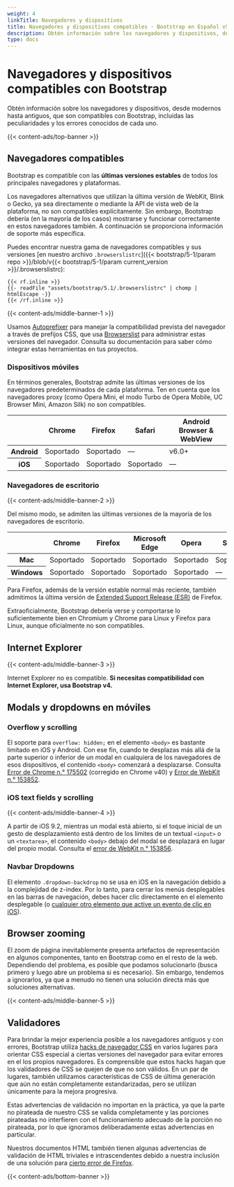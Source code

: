 ```yaml
---
weight: 4
linkTitle: Navegadores y dispositivos
title: Navegadores y dispositivos compatibles · Bootstrap en Español v5.1
description: Obtén información sobre los navegadores y dispositivos, desde modernos hasta antiguos, que son compatibles con Bootstrap, incluidas las peculiaridades y los errores conocidos de cada uno.
type: docs
---
```


# Navegadores y dispositivos compatibles con Bootstrap

Obtén información sobre los navegadores y dispositivos, desde modernos hasta antiguos, que son compatibles con Bootstrap, incluidas las peculiaridades y los errores conocidos de cada uno.

{{< content-ads/top-banner >}}

## Navegadores compatibles

Bootstrap es compatible con las **últimas versiones estables** de todos los principales navegadores y plataformas.

Los navegadores alternativos que utilizan la última versión de WebKit, Blink o Gecko, ya sea directamente o mediante la API de vista web de la plataforma, no son compatibles explícitamente. Sin embargo, Bootstrap debería (en la mayoría de los casos) mostrarse y funcionar correctamente en estos navegadores también. A continuación se proporciona información de soporte más específica.

Puedes encontrar nuestra gama de navegadores compatibles y sus versiones [en nuestro archivo `.browserslistrc`]({{< bootstrap/5-1/param repo >}}/blob/v{{< bootstrap/5-1/param current_version >}}/.browserslistrc):

```text
{{< rf.inline >}}
{{- readFile "assets/bootstrap/5.1/.browserslistrc" | chomp | htmlEscape -}}
{{< /rf.inline >}}
```

{{< content-ads/middle-banner-1 >}}

Usamos [Autoprefixer](https://github.com/postcss/autoprefixer) para manejar la compatibilidad prevista del navegador a través de prefijos CSS, que usa [Browserslist](https://github.com/browserslist/browserslist) para administrar estas versiones del navegador. Consulta su documentación para saber cómo integrar estas herramientas en tus proyectos.

### Dispositivos móviles

En términos generales, Bootstrap admite las últimas versiones de los navegadores predeterminados de cada plataforma. Ten en cuenta que los navegadores proxy (como Opera Mini, el modo Turbo de Opera Mobile, UC Browser Mini, Amazon Silk) no son compatibles.

<table class="table">
  <thead>
    <tr>
      <th scope="col"></th>
      <th scope="col">Chrome</th>
      <th scope="col">Firefox</th>
      <th scope="col">Safari</th>
      <th scope="col">Android Browser &amp; WebView</th>
    </tr>
  </thead>
  <tbody>
    <tr>
      <th scope="row">Android</th>
      <td>Soportado</td>
      <td>Soportado</td>
      <td class="text-muted">&mdash;</td>
      <td>v6.0+</td>
    </tr>
    <tr>
      <th scope="row">iOS</th>
      <td>Soportado</td>
      <td>Soportado</td>
      <td>Soportado</td>
      <td class="text-muted">&mdash;</td>
    </tr>
  </tbody>
</table>

### Navegadores de escritorio

{{< content-ads/middle-banner-2 >}}

Del mismo modo, se admiten las últimas versiones de la mayoría de los navegadores de escritorio.

<table class="table">
  <thead>
    <tr>
      <th scope="col"></th>
      <th scope="col">Chrome</th>
      <th scope="col">Firefox</th>
      <th scope="col">Microsoft Edge</th>
      <th scope="col">Opera</th>
      <th scope="col">Safari</th>
    </tr>
  </thead>
  <tbody>
    <tr>
      <th scope="row">Mac</th>
      <td>Soportado</td>
      <td>Soportado</td>
      <td>Soportado</td>
      <td>Soportado</td>
      <td>Soportado</td>
    </tr>
    <tr>
      <th scope="row">Windows</th>
      <td>Soportado</td>
      <td>Soportado</td>
      <td>Soportado</td>
      <td>Soportado</td>
      <td class="text-muted">&mdash;</td>
    </tr>
  </tbody>
</table>

Para Firefox, además de la versión estable normal más reciente, también admitimos la última versión de [Extended Support Release (ESR)](https://www.mozilla.org/en-US/firefox/enterprise/) de Firefox.

Extraoficialmente, Bootstrap debería verse y comportarse lo suficientemente bien en Chromium y Chrome para Linux y Firefox para Linux, aunque oficialmente no son compatibles.

## Internet Explorer

{{< content-ads/middle-banner-3 >}}

Internet Explorer no es compatible. **Si necesitas compatibilidad con Internet Explorer, usa Bootstrap v4.**

## Modals y dropdowns en móviles

### Overflow y scrolling

El soporte para `overflow: hidden;` en el elemento `<body>` es bastante limitado en iOS y Android. Con ese fin, cuando te desplazas más allá de la parte superior o inferior de un modal en cualquiera de los navegadores de esos dispositivos, el contenido `<body>` comenzará a desplazarse. Consulta [Error de Chrome n.° 175502](https://bugs.chromium.org/p/chromium/issues/detail?id=175502) (corregido en Chrome v40) y [Error de WebKit n.° 153852](https://bugs.webkit.org/show_bug.cgi?id=153852).

### iOS text fields y scrolling

{{< content-ads/middle-banner-4 >}}

A partir de iOS 9.2, mientras un modal está abierto, si el toque inicial de un gesto de desplazamiento está dentro de los límites de un textual `<input>` o un `<textarea>`, el contenido `<body>` debajo del modal se desplazará en lugar del propio modal. Consulta el [error de WebKit n.° 153856](https://bugs.webkit.org/show_bug.cgi?id=153856).

### Navbar Dropdowns

El elemento `.dropdown-backdrop` no se usa en iOS en la navegación debido a la complejidad de z-index. Por lo tanto, para cerrar los menús desplegables en las barras de navegación, debes hacer clic directamente en el elemento desplegable (o [cualquier otro elemento que active un evento de clic en iOS](https://developer.mozilla.org/en-US/docs/Web/API/Element/click_event#Safari_Mobile)).

## Browser zooming

El zoom de página inevitablemente presenta artefactos de representación en algunos componentes, tanto en Bootstrap como en el resto de la web. Dependiendo del problema, es posible que podamos solucionarlo (busca primero y luego abre un problema si es necesario). Sin embargo, tendemos a ignorarlos, ya que a menudo no tienen una solución directa más que soluciones alternativas.

{{< content-ads/middle-banner-5 >}}

## Validadores

Para brindar la mejor experiencia posible a los navegadores antiguos y con errores, Bootstrap utiliza [hacks de navegador CSS](http://browserhacks.com/) en varios lugares para orientar CSS especial a ciertas versiones del navegador para evitar errores en el los propios navegadores. Es comprensible que estos hacks hagan que los validadores de CSS se quejen de que no son válidos. En un par de lugares, también utilizamos características de CSS de última generación que aún no están completamente estandarizadas, pero se utilizan únicamente para la mejora progresiva.

Estas advertencias de validación no importan en la práctica, ya que la parte no pirateada de nuestro CSS se valida completamente y las porciones pirateadas no interfieren con el funcionamiento adecuado de la porción no pirateada, por lo que ignoramos deliberadamente estas advertencias en particular.

Nuestros documentos HTML también tienen algunas advertencias de validación de HTML triviales e intrascendentes debido a nuestra inclusión de una solución para [cierto error de Firefox](https://bugzilla.mozilla.org/show_bug.cgi?id=654072).

{{< content-ads/bottom-banner >}}
